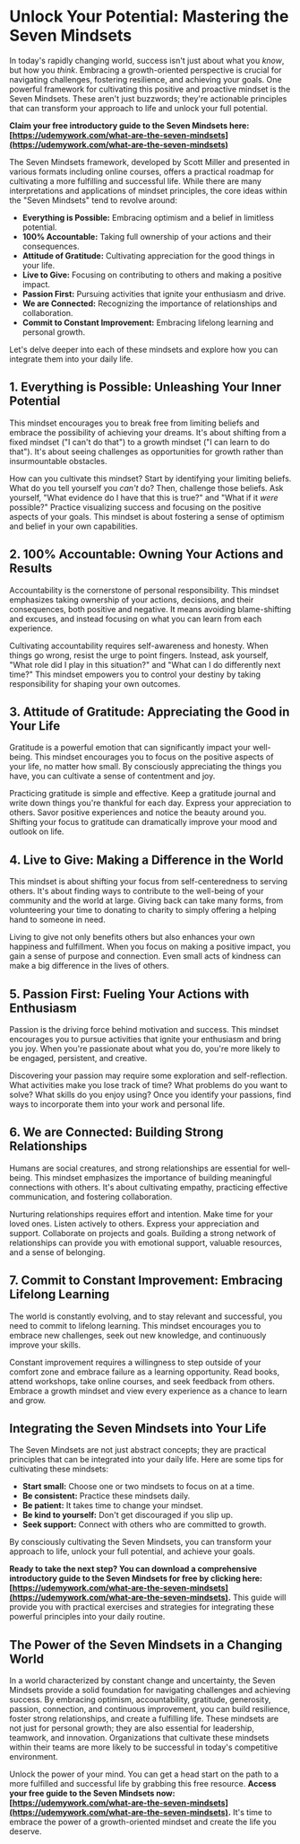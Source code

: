 # Unlock Your Potential: Mastering the Seven Mindsets

In today's rapidly changing world, success isn't just about what you *know*, but how you *think*. Embracing a growth-oriented perspective is crucial for navigating challenges, fostering resilience, and achieving your goals. One powerful framework for cultivating this positive and proactive mindset is the Seven Mindsets. These aren't just buzzwords; they're actionable principles that can transform your approach to life and unlock your full potential.

**Claim your free introductory guide to the Seven Mindsets here: [https://udemywork.com/what-are-the-seven-mindsets](https://udemywork.com/what-are-the-seven-mindsets)**

The Seven Mindsets framework, developed by Scott Miller and presented in various formats including online courses, offers a practical roadmap for cultivating a more fulfilling and successful life. While there are many interpretations and applications of mindset principles, the core ideas within the "Seven Mindsets" tend to revolve around:

*   **Everything is Possible:** Embracing optimism and a belief in limitless potential.
*   **100% Accountable:** Taking full ownership of your actions and their consequences.
*   **Attitude of Gratitude:** Cultivating appreciation for the good things in your life.
*   **Live to Give:** Focusing on contributing to others and making a positive impact.
*   **Passion First:** Pursuing activities that ignite your enthusiasm and drive.
*   **We are Connected:** Recognizing the importance of relationships and collaboration.
*   **Commit to Constant Improvement:** Embracing lifelong learning and personal growth.

Let's delve deeper into each of these mindsets and explore how you can integrate them into your daily life.

## 1. Everything is Possible: Unleashing Your Inner Potential

This mindset encourages you to break free from limiting beliefs and embrace the possibility of achieving your dreams. It's about shifting from a fixed mindset ("I can't do that") to a growth mindset ("I can learn to do that"). It's about seeing challenges as opportunities for growth rather than insurmountable obstacles.

How can you cultivate this mindset? Start by identifying your limiting beliefs. What do you tell yourself you *can't* do? Then, challenge those beliefs. Ask yourself, "What evidence do I have that this is true?" and "What if it *were* possible?" Practice visualizing success and focusing on the positive aspects of your goals. This mindset is about fostering a sense of optimism and belief in your own capabilities.

## 2. 100% Accountable: Owning Your Actions and Results

Accountability is the cornerstone of personal responsibility. This mindset emphasizes taking ownership of your actions, decisions, and their consequences, both positive and negative. It means avoiding blame-shifting and excuses, and instead focusing on what you can learn from each experience.

Cultivating accountability requires self-awareness and honesty. When things go wrong, resist the urge to point fingers. Instead, ask yourself, "What role did I play in this situation?" and "What can I do differently next time?" This mindset empowers you to control your destiny by taking responsibility for shaping your own outcomes.

## 3. Attitude of Gratitude: Appreciating the Good in Your Life

Gratitude is a powerful emotion that can significantly impact your well-being. This mindset encourages you to focus on the positive aspects of your life, no matter how small. By consciously appreciating the things you have, you can cultivate a sense of contentment and joy.

Practicing gratitude is simple and effective. Keep a gratitude journal and write down things you're thankful for each day. Express your appreciation to others. Savor positive experiences and notice the beauty around you. Shifting your focus to gratitude can dramatically improve your mood and outlook on life.

## 4. Live to Give: Making a Difference in the World

This mindset is about shifting your focus from self-centeredness to serving others. It's about finding ways to contribute to the well-being of your community and the world at large. Giving back can take many forms, from volunteering your time to donating to charity to simply offering a helping hand to someone in need.

Living to give not only benefits others but also enhances your own happiness and fulfillment. When you focus on making a positive impact, you gain a sense of purpose and connection. Even small acts of kindness can make a big difference in the lives of others.

## 5. Passion First: Fueling Your Actions with Enthusiasm

Passion is the driving force behind motivation and success. This mindset encourages you to pursue activities that ignite your enthusiasm and bring you joy. When you're passionate about what you do, you're more likely to be engaged, persistent, and creative.

Discovering your passion may require some exploration and self-reflection. What activities make you lose track of time? What problems do you want to solve? What skills do you enjoy using? Once you identify your passions, find ways to incorporate them into your work and personal life.

## 6. We are Connected: Building Strong Relationships

Humans are social creatures, and strong relationships are essential for well-being. This mindset emphasizes the importance of building meaningful connections with others. It's about cultivating empathy, practicing effective communication, and fostering collaboration.

Nurturing relationships requires effort and intention. Make time for your loved ones. Listen actively to others. Express your appreciation and support. Collaborate on projects and goals. Building a strong network of relationships can provide you with emotional support, valuable resources, and a sense of belonging.

## 7. Commit to Constant Improvement: Embracing Lifelong Learning

The world is constantly evolving, and to stay relevant and successful, you need to commit to lifelong learning. This mindset encourages you to embrace new challenges, seek out new knowledge, and continuously improve your skills.

Constant improvement requires a willingness to step outside of your comfort zone and embrace failure as a learning opportunity. Read books, attend workshops, take online courses, and seek feedback from others. Embrace a growth mindset and view every experience as a chance to learn and grow.

## Integrating the Seven Mindsets into Your Life

The Seven Mindsets are not just abstract concepts; they are practical principles that can be integrated into your daily life. Here are some tips for cultivating these mindsets:

*   **Start small:** Choose one or two mindsets to focus on at a time.
*   **Be consistent:** Practice these mindsets daily.
*   **Be patient:** It takes time to change your mindset.
*   **Be kind to yourself:** Don't get discouraged if you slip up.
*   **Seek support:** Connect with others who are committed to growth.

By consciously cultivating the Seven Mindsets, you can transform your approach to life, unlock your full potential, and achieve your goals.

**Ready to take the next step? You can download a comprehensive introductory guide to the Seven Mindsets for free by clicking here: [https://udemywork.com/what-are-the-seven-mindsets](https://udemywork.com/what-are-the-seven-mindsets).** This guide will provide you with practical exercises and strategies for integrating these powerful principles into your daily routine.

## The Power of the Seven Mindsets in a Changing World

In a world characterized by constant change and uncertainty, the Seven Mindsets provide a solid foundation for navigating challenges and achieving success. By embracing optimism, accountability, gratitude, generosity, passion, connection, and continuous improvement, you can build resilience, foster strong relationships, and create a fulfilling life. These mindsets are not just for personal growth; they are also essential for leadership, teamwork, and innovation. Organizations that cultivate these mindsets within their teams are more likely to be successful in today's competitive environment.

Unlock the power of your mind. You can get a head start on the path to a more fulfilled and successful life by grabbing this free resource. **Access your free guide to the Seven Mindsets now: [https://udemywork.com/what-are-the-seven-mindsets](https://udemywork.com/what-are-the-seven-mindsets).** It's time to embrace the power of a growth-oriented mindset and create the life you deserve.
